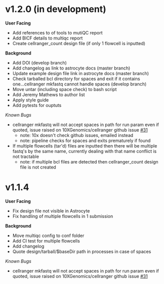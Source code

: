 # v1.2.0 (in development)
**User Facing**
* Add references to of tools to mutiQC report
* Add BICF details to multiqc report
* Create cellranger_count design file (if only 1 flowcell is inputted)

**Background**
* Add DOI (develop branch)
* Add changelog as link to astrocyte docs (master branch)
* Update example design file link in astrocyte docs (master branch)
* Check tarballed bcl directory for spaces and exit if it contains one...cellranger mkfastq cannot handle spaces (develop branch)
* Move untar (including space check) to bash script
* Add Jeremy Mathews to author list
* Apply style guide
* Add pytests for ouptuts

*Known Bugs*
* cellranger mkfastq will not accept spaces in path for run param even if quoted, issue raised on 10XGenomics/cellranger github issue [#31](https://github.com/10XGenomics/cellranger/issues/31)
    * note: 10x doesn't check github issues, emailed instead
    * note: pipeline checks for spaces and exits prematurely if found
* If multiple flowcells (tar'd) files are inputted then there will be multiple fastq's by the same name, currently dealing with that name conflict is not tractable
    * note: if multiple bcl files are detected then cellranger_count design file is not created

# v1.1.4
**User Facing**
* Fix design file not visible in Astrocyte
* Fix handling of multiple flowcells in 1 submission

**Background**
* Move multiqc config to conf folder
* Add CI test for multiple flowcells
* Add changelog
* Quote design/tarball/$baseDir path in processes in case of spaces

*Known Bugs*
* cellranger mkfastq will not accept spaces in path for run param even if quoted, issue raised on 10XGenomics/cellranger github issue [#31](https://github.com/10XGenomics/cellranger/issues/31)
